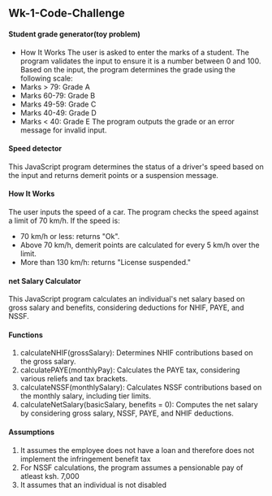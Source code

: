 ## Wk-1-Code-Challenge
#### Student grade generator(toy problem)
* How It Works
The user is asked to enter the marks of a student.
The program validates the input to ensure it is a number between 0 and 100.
Based on the input, the program determines the grade using the following scale:
* Marks > 79: Grade A
* Marks 60-79: Grade B
* Marks 49-59: Grade C
* Marks 40-49: Grade D
* Marks < 40: Grade E
The program outputs the grade or an error message for invalid input.

#### Speed detector
This JavaScript program determines the status of a driver's speed based on the input and returns demerit points or a suspension message.

#### How It Works
The user inputs the speed of a car.
The program checks the speed against a limit of 70 km/h.
If the speed is:
* 70 km/h or less: returns "Ok".
* Above 70 km/h, demerit points are calculated for every 5 km/h over the limit.
* More than 130 km/h: returns "License suspended."

#### net Salary Calculator
This JavaScript program calculates an individual's net salary based on gross salary and benefits, considering deductions for NHIF, PAYE, and NSSF.

#### Functions
1. calculateNHIF(grossSalary): Determines NHIF contributions based on the gross salary.
2. calculatePAYE(monthlyPay): Calculates the PAYE tax, considering various reliefs and tax brackets.
3. calculateNSSF(monthlySalary): Calculates NSSF contributions based on the monthly salary, including tier limits.
4. calculateNetSalary(basicSalary, benefits = 0): Computes the net salary by considering gross salary, NSSF, PAYE, and NHIF deductions.

#### Assumptions
1. It assumes the employee does not have a loan and therefore does not implement the infringement benefit tax
2. For NSSF calculations, the program assumes a pensionable pay of atleast ksh. 7,000
3. It assumes that an individual is not disabled





